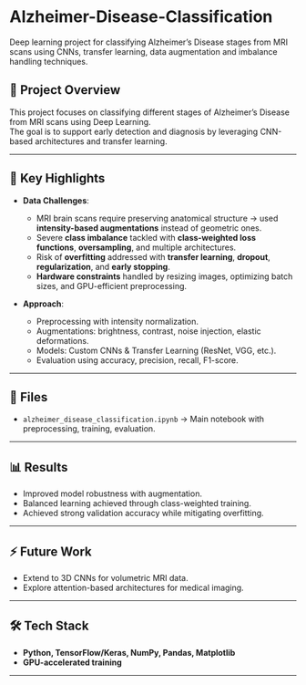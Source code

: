 # Alzheimer-Disease-Classification
Deep learning project for classifying Alzheimer’s Disease stages from MRI scans using CNNs, transfer learning, data augmentation and imbalance handling techniques.
## 📌 Project Overview
This project focuses on classifying different stages of Alzheimer’s Disease from MRI scans using Deep Learning.  
The goal is to support early detection and diagnosis by leveraging CNN-based architectures and transfer learning.

---

## 🚀 Key Highlights
- **Data Challenges**:
  - MRI brain scans require preserving anatomical structure → used **intensity-based augmentations** instead of geometric ones.
  - Severe **class imbalance** tackled with **class-weighted loss functions**, **oversampling**, and multiple architectures.
  - Risk of **overfitting** addressed with **transfer learning**, **dropout**, **regularization**, and **early stopping**.
  - **Hardware constraints** handled by resizing images, optimizing batch sizes, and GPU-efficient preprocessing.

- **Approach**:
  - Preprocessing with intensity normalization.
  - Augmentations: brightness, contrast, noise injection, elastic deformations.
  - Models: Custom CNNs & Transfer Learning (ResNet, VGG, etc.).
  - Evaluation using accuracy, precision, recall, F1-score.

---

## 📂 Files
- `alzheimer_disease_classification.ipynb` → Main notebook with preprocessing, training, evaluation.

---

## 📊 Results
- Improved model robustness with augmentation.
- Balanced learning achieved through class-weighted training.
- Achieved strong validation accuracy while mitigating overfitting.

---

## ⚡ Future Work
- Extend to 3D CNNs for volumetric MRI data.
- Explore attention-based architectures for medical imaging.

---

## 🛠️ Tech Stack
- **Python, TensorFlow/Keras, NumPy, Pandas, Matplotlib**
- **GPU-accelerated training**

---
